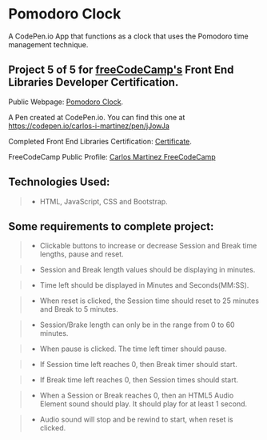 # Pomodoro Clock
A CodePen.io App that functions as a clock that uses the Pomodoro time management technique.


## Project 5 of 5 for [freeCodeCamp's](https://www.freecodecamp.com) Front End Libraries Developer Certification.

Public Webpage: [Pomodoro Clock](https://carlos-i-martinez.github.io/codePen-PomodoroClock "FreeCodeCamp.Com"). 
 
A Pen created at CodePen.io. You can find this one at https://codepen.io/carlos-i-martinez/pen/jJowJa

 Completed Front End Libraries Certification: [Certificate](https://www.freecodecamp.org/certification/carlitos/front-end-libraries "FreeCodeCamp.Com").

 FreeCodeCamp Public Profile: [Carlos Martinez FreeCodeCamp](https://www.freecodecamp.org/carlitos)

## Technologies Used:
> * HTML, JavaScript, CSS and Bootstrap.  

## Some requirements to complete project:
> * Clickable buttons to increase or decrease Session and Break time lengths, pause and reset.

>  * Session and Break length values should be displaying in minutes.

>  * Time left should be displayed in Minutes and Seconds(MM:SS).

> * When reset is clicked, the Session time should reset to 25 minutes and Break to 5 minutes.

> * Session/Brake length can only be in the range from 0 to 60 minutes.

> * When pause is clicked. The time left timer should pause.

> * If Session time left reaches 0, then Break timer should start.

> * If Break time left reaches 0, then Session times should start.

> * When a Session or Break reaches 0, then an HTML5 Audio Element sound should play.  It should play for at least 1 second.

> * Audio sound will stop and be rewind to start, when reset is clicked.
